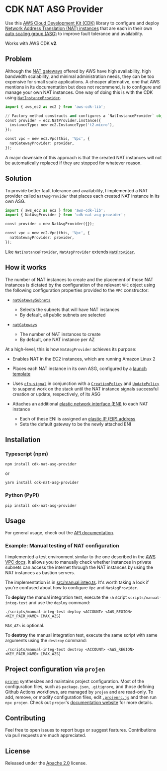 # CDK NAT ASG Provider

Use this [AWS Cloud Development Kit (CDK)](https://docs.aws.amazon.com/cdk/v2/guide/home.html) library to configure and deploy [Network Address Translation (NAT) instances](https://docs.aws.amazon.com/vpc/latest/userguide/VPC_NAT_Instance.html) that are each in their own [auto scaling group (ASG)](https://docs.aws.amazon.com/autoscaling/ec2/userguide/auto-scaling-groups.html) to improve fault tolerance and availability.

Works with AWS CDK <strong>v2</strong>.

## Problem

Although the [NAT gateways](https://docs.aws.amazon.com/vpc/latest/userguide/vpc-nat-gateway.html) offered by AWS have high availability, high bandwidth scalability, and minimal administration needs, they can be too expensive for small scale applications. A cheaper alternative, one that AWS mentions in its documentation but does not recommend, is to configure and manage your own NAT instances. One way of doing this is with the CDK using [`NatInstanceProvider`](https://docs.aws.amazon.com/cdk/api/v2/docs/aws-cdk-lib.aws_ec2.NatInstanceProvider.html).

```python
import { aws_ec2 as ec2 } from 'aws-cdk-lib';

// Factory method constructs and configures a `NatInstanceProvider` object
const provider = ec2.NatProvider.instance({
  instanceType: new ec2.InstanceType('t2.micro'),
});

const vpc = new ec2.Vpc(this, 'Vpc', {
  natGatewayProvider: provider,
});
```

A major downside of this approach is that the created NAT instances will not be automatically replaced if they are stopped for whatever reason.

## Solution

To provide better fault tolerance and availability, I implemented a NAT provider called `NatAsgProvider` that places each created NAT instance in its own ASG.

```python
import { aws_ec2 as ec2 } from 'aws-cdk-lib';
import { NatAsgProvider } from 'cdk-nat-asg-provider';

const provider = new NatAsgProvider({});

const vpc = new ec2.Vpc(this, 'Vpc', {
  natGatewayProvider: provider,
});
```

Like `NatInstanceProvider`, `NatAsgProvider` extends [`NatProvider`](https://docs.aws.amazon.com/cdk/api/v2/docs/aws-cdk-lib.aws_ec2.NatProvider.html).

## How it works

The number of NAT instances to create and the placement of those NAT instances is dictated by the configuration of the relevant `VPC` object using the following configuration properties provided to the `VPC` constructor:

* [`natGatewaySubnets`](https://docs.aws.amazon.com/cdk/api/v2/docs/aws-cdk-lib.aws_ec2.Vpc.html#natgatewaysubnets)

  * Selects the subnets that will have NAT instances
  * By default, all public subnets are selected
* [`natGateways`](https://docs.aws.amazon.com/cdk/api/v2/docs/aws-cdk-lib.aws_ec2.Vpc.html#natgateways)

  * The number of NAT instances to create
  * By default, one NAT instance per AZ

At a high-level, this is how `NatAsgProvider` achieves its purpose:

* Enables NAT in the EC2 instances, which are running Amazon Linux 2
* Places each NAT instance in its own ASG, configured by a [launch template](https://docs.aws.amazon.com/autoscaling/ec2/userguide/launch-templates.html)
* Uses [`cfn-signal`](https://docs.aws.amazon.com/AWSCloudFormation/latest/UserGuide/cfn-signal.html) in conjunction with a [`CreationPolicy`](https://docs.aws.amazon.com/AWSCloudFormation/latest/UserGuide/aws-attribute-creationpolicy.html) and [`UpdatePolicy`](https://docs.aws.amazon.com/AWSCloudFormation/latest/UserGuide/aws-attribute-updatepolicy.html) to suspend work on the stack until the NAT instance signals successful creation or update, respectively, of its ASG
* Attaches an additional [elastic network interface (ENI)](https://docs.aws.amazon.com/AWSEC2/latest/UserGuide/using-eni.html) to each NAT instance

  * Each of these ENI is assigned an [elastic IP (EIP) address](https://docs.aws.amazon.com/AWSEC2/latest/UserGuide/elastic-ip-addresses-eip.html)
  * Sets the default gateway to be the newly attached ENI

## Installation

### Typescript (npm)

```shell
npm install cdk-nat-asg-provider
```

or

```shell
yarn install cdk-nat-asg-provider
```

### Python (PyPI)

```shell
pip install cdk-nat-asg-provider
```

## Usage

For general usage, check out the [API documentation](API.md).

### Example: Manual testing of NAT configuration

I implemented a test environment similar to the one described in the [AWS VPC docs](https://docs.aws.amazon.com/vpc/latest/userguide/VPC_NAT_Instance.html#nat-test-configuration). It allows you to manually check whether instances in private subnets can access the internet through the NAT instances by using the NAT instances as bastion servers.

The implementation is in [src/manual.integ.ts](src/manual.integ.ts). It's worth taking a look if you're confused about how to configure `Vpc` and `NatAsgProvider`.

To **deploy** the manual integration test, execute the `sh` script `scripts/manual-integ-test` and use the `deploy` command:

```shell
./scripts/manual-integ-test deploy <ACCOUNT> <AWS_REGION> <KEY_PAIR_NAME> [MAX_AZS]
```

`MAX_AZs` is optional.

To **destroy** the manual integration test, execute the same script with same arguments using the `destroy` command:

```shell
./scripts/manual-integ-test destroy <ACCOUNT> <AWS_REGION> <KEY_PAIR_NAME> [MAX_AZS]
```

## Project configuration via `projen`

[`projen`](https://github.com/projen/projen) synthesizes and maintains project configuration. Most of the configuration files, such as `package.json`, `.gitignore`, and those defining Github Actions workflows, are managed by `projen` and are read-only. To add, remove, or modify configuration files, edit [`.projenrc.js`](.projenrc.js) and then run `npx projen`. Check out `projen`'s [documentation website](https://projen.io) for more details.

## Contributing

Feel free to open issues to report bugs or suggest features. Contributions via pull requests are much appreciated.

## License

Released under the [Apache 2.0](LICENSE) license.
